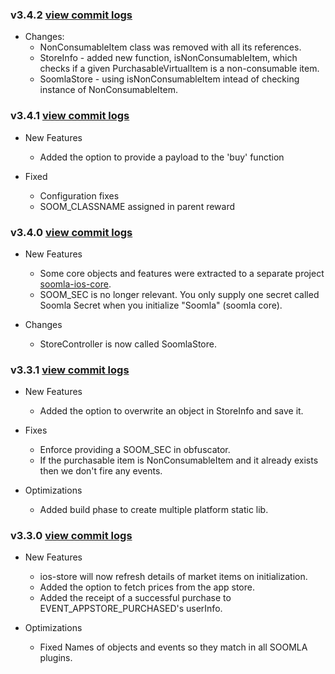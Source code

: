 ### v3.4.2 [view commit logs](https://github.com/soomla/ios-store/compare/v3.4.1...v3.4.2)

* Changes:
  * NonConsumableItem class was removed with all its references.
  * StoreInfo - added new function, isNonConsumableItem, which checks if a given PurchasableVirtualItem is a non-consumable item.
  * SoomlaStore - using isNonConsumableItem intead of checking instance of NonConsumableItem.

### v3.4.1 [view commit logs](https://github.com/soomla/ios-store/compare/v3.4.0...v3.4.1)

* New Features
  * Added the option to provide a payload to the 'buy' function

* Fixed
  * Configuration fixes
  * SOOM_CLASSNAME assigned in parent reward

### v3.4.0 [view commit logs](https://github.com/soomla/ios-store/compare/v3.3.1...v3.4.0)

* New Features
  * Some core objects and features were extracted to a separate project [soomla-ios-core](https://github.com/soomla/soomla-ios-core).
  * SOOM_SEC is no longer relevant. You only supply one secret called Soomla Secret when you initialize "Soomla" (soomla core).

* Changes
  * StoreController is now called SoomlaStore.


### v3.3.1 [view commit logs](https://github.com/soomla/ios-store/compare/v3.3.0...v3.3.1)

* New Features
  * Added the option to overwrite an object in StoreInfo and save it.

* Fixes
  * Enforce providing a SOOM_SEC in obfuscator.
  * If the purchasable item is NonConsumableItem and it already exists then we don't fire any events.

* Optimizations
  * Added build phase to create multiple platform static lib.

### v3.3.0 [view commit logs](https://github.com/soomla/ios-store/compare/v3.2.2...v3.3.0)

* New Features
  * ios-store will now refresh details of market items on initialization.
  * Added the option to fetch prices from the app store.
  * Added the receipt of a successful purchase to EVENT_APPSTORE_PURCHASED's userInfo.

* Optimizations
  * Fixed Names of objects and events so they match in all SOOMLA plugins.
